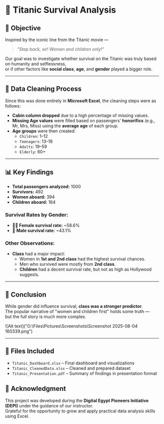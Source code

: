 # 🚢 Titanic Survival Analysis 

## 📌 Objective

Inspired by the iconic line from the Titanic movie —  
> _"Step back, sir! Women and children only!"_  

Our goal was to investigate whether survival on the Titanic was truly based on humanity and selflessness,  
or if other factors like **social class**, **age**, and **gender** played a bigger role.

---

## 🧹 Data Cleaning Process

Since this was done entirely in **Microsoft Excel**, the cleaning steps were as follows:

- **Cabin column dropped** due to a high percentage of missing values.
- **Missing Age values** were filled based on passengers' **honorifics** (e.g., Mr, Mrs, Miss) using the **average age** of each group.
- **Age groups** were then created:
  - `Children`: 1–12  
  - `Teenagers`: 13–18  
  - `Adults`: 19–59  
  - `Elderly`: 60+

---

## 📊 Key Findings

- **Total passengers analyzed:** 1000  
- **Survivors:** 492  
- **Women aboard:** 394  
- **Children aboard:** 164  

### Survival Rates by Gender:
- 👩‍🦰 **Female survival rate:** ~58.6%  
- 👨 **Male survival rate:** ~43.1%

### Other Observations:
- **Class** had a major impact:
  - Women in **1st and 2nd class** had the highest survival chances.
  - Men who survived were mostly from **2nd class**.
  - **Children** had a decent survival rate, but not as high as Hollywood suggests.

---

## 🧠 Conclusion

While gender did influence survival, **class was a stronger predictor**.  
The popular narrative of "women and children first" holds some truth —  
but the full story is much more complex.

![Alt text]("O:\Files\Pictures\Screenshots\Screenshot 2025-08-04 160339.png")

---

## 📁 Files Included

- `Titanic_Dashboard.xlsx` – Final dashboard and visualizations  
- `Titanic_CleanedData.xlsx` – Cleaned and prepared dataset  
- `Titanic_Presentation.pdf` – Summary of findings in presentation format  


## 🙌 Acknowledgment

This project was developed during the **Digital Egypt Pioneers Initiative (DEPI)** under the guidance of our instructor.  
Grateful for the opportunity to grow and apply practical data analysis skills using Excel.


